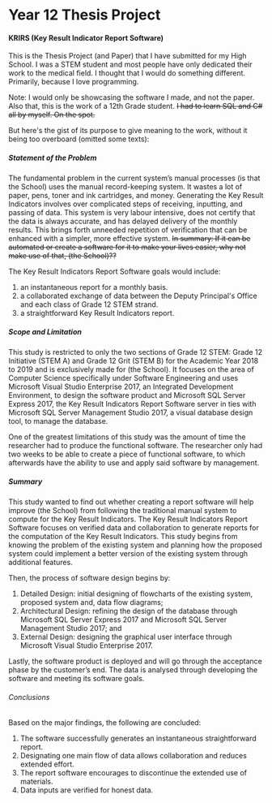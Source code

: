 # Year 12 Thesis Project
#### KRIRS (Key Result Indicator Report Software)

This is the Thesis Project (and Paper) that I have submitted for my High School. I was a STEM student and most people have only dedicated their work to the medical field. I thought that I would do something different. Primarily, because I love programming.

Note: I would only be showcasing the software I made, and not the paper.
Also that, this is the work of a 12th Grade student. ~~I had to learn SQL and C# all by myself. On the spot.~~

But here's the gist of its purpose to give meaning to the work, without it being too overboard (omitted some texts):

##### Statement of the Problem
The fundamental problem in the current system’s manual processes (is that the School) uses the manual record-keeping system. It wastes a lot of paper, pens, toner and ink cartridges, and money. Generating the Key Result Indicators involves over complicated steps of receiving, inputting, and passing of data. This system is very labour intensive, does not certify that the data is always accurate, and has delayed delivery of the monthly results. This brings forth unneeded repetition of verification that can be enhanced with a simpler, more effective system.
~~In summary: If it can be automated or create a software for it to make your lives easier, why not make use of that, (the School)??~~

The Key Result Indicators Report Software goals would include:
  1. an instantaneous report for a monthly basis.
  2. a collaborated exchange of data between the Deputy Principal's Office and each class of Grade 12 STEM strand.
  3. a straightforward Key Result Indicators report.

##### Scope and Limitation
This study is restricted to only the two sections of Grade 12 STEM: Grade 12 Initiative (STEM A) and Grade 12 Grit (STEM B) for the Academic Year 2018 to 2019 and is exclusively made for (the School). It focuses on the area of Computer Science specifically under Software Engineering and uses Microsoft Visual Studio Enterprise 2017, an Integrated Development Environment, to design the software product and Microsoft SQL Server Express 2017, the Key Result Indicators Report Software server in ties with Microsoft SQL Server Management Studio 2017, a visual database design tool, to manage the database.
  
  One of the greatest limitations of this study was the amount of time the researcher had to produce the functional software. The researcher only had two weeks to be able to create a piece of functional software, to which afterwards have the ability to use and apply said software by management.

##### Summary
This study wanted to find out whether creating a report software will help improve (the School) from following the traditional manual system to compute for the Key Result Indicators. The Key Result Indicators Report Software focuses on verified data and collaboration to generate reports for the computation of the Key Result Indicators. This study begins from knowing the problem of the existing system and planning how the proposed system could implement a better version of the existing system through additional features. 

Then, the process of software design begins by:
   1. Detailed Design: initial designing of flowcharts of the existing system, proposed system and, data flow diagrams;
   2. Architectural Design: refining the design of the database through Microsoft SQL Server Express 2017 and Microsoft SQL Server Management Studio 2017; and
   3. External Design: designing the graphical user interface through Microsoft Visual Studio Enterprise 2017.

   Lastly, the software product is deployed and will go through the acceptance phase by the customer’s end. The data is analysed through developing the software and meeting its software goals.

###### Conclusions
Based on the major findings, the following are concluded:
  1. The software successfully generates an instantaneous straightforward report.
  2. Designating one main flow of data allows collaboration and reduces extended effort.
  3. The report software encourages to discontinue the extended use of materials.
  4. Data inputs are verified for honest data.
